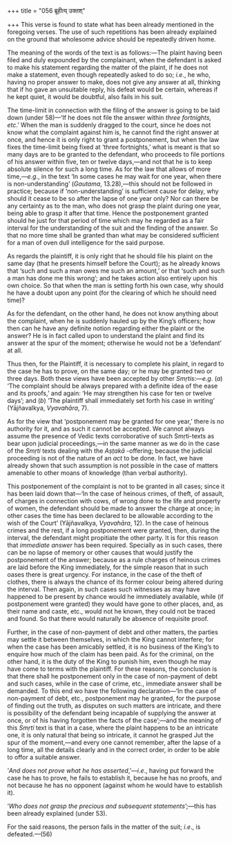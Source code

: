 +++
title = "056 ब्रूहीत्य् उक्तश्"

+++
This verse is found to state what has been already mentioned in the
foregoing verses. The use of such repetitions has been already explained
on the ground that wholesome advice should be repeatedly driven home.

The meaning of the words of the text is as follows:—The plaint having
been filed and duly expounded by the complainant, when the defendant is
asked to make his statement regarding the matter of the plaint, if he
does not make a statement, even though repeatedly asked to do so;
*i.e*., he who, having no proper answer to make, does not give any
answer at all, thinking that if ho gave an unsuitable reply, his defeat
would be certain, whereas if he kept quiet, it would be doubtful, also
fails in his suit.

The time-limit in connection with the filing of the answer is going to
be laid down (under 58)—‘If he does not file the answer within *three
fortnights, etc*.’ When the man is suddenly dragged to the court, since
he does not know what the complaint against him is, he cannot find the
right answer at once, and hence it is only right to grant a
postponement, but when the law fixes the time-limit being fixed at
‘three fortnights,’ what is meant is that so many days are to be granted
to the defendant, who proceeds to file portions of his answer within
five, ten or twelve days,—and not that he is to keep absolute silence
for such a long time. As for the law that allows of more time,—*e.g*.,
in the text ‘In some cases he may wait for one year, when there is
non-understanding’ (*Gautama*, 13.28),—this should not be followed in
practice; because if ‘non-understanding’ is sufficient cause for delay,
why should it cease to be so after the lapse of one year only? Nor can
there be any certainty as to the man, who does not grasp the plaint
during one year, being able to grasp it after that time. Hence the
postponement granted should he just for that period of time which may he
regarded as a fair interval for the understanding of the suit and the
finding of the answer. So that no more time shall be granted than what
may be considered sufficient for a man of oven dull intelligence for the
said purpose.

As regards the plaintiff, it is only right that he should file his
plaint on the same day (that he presents himself before the Court); as
he already knows that ‘such and such a man owes me such an amount,’ or
that ‘such and such a man has done me this wrong’; and he takes action
also entirely upon his own choice. So that when the man is setting forth
his own case, why should he have a doubt upon any point (for the
clearing of which he should need time)?

As for the defendant, on the other hand, he does not know anything about
the complaint, when he is suddenly hauled up by the King’s officers; how
then can he have any definite notion regarding either the plaint or the
answer? He is in fact called upon to understand the plaint and find its
answer at the spur of the moment; otherwise he would not be a
‘defendant’ at all.

Thus then, for the Plaintiff, it is necessary to complete his plaint, in
regard to the case he has to prove, on the same day; or he may be
granted two or three days. Both these views have been accepted by other
*Smṛtis*:—*e.g*. (*a*) ‘The complaint should be always prepared with a
definite idea of the ease and its proofs,’ and again: ‘He may strengthen
his case for ten or twelve days’; and (*b*) ‘The plaintiff shall
immediately set forth his case in writing’ (Yājñavalkya, *Vyavahāra*,
7).

As for the view that ‘postponement may be granted for one year,’ there
is no authority for it, and as such it cannot be accepted. We cannot
always assume the presence of Vedic texts corroborative of such
Smṛti-texts as bear upon judicial proceedings,—in the same manner as we
do in the case of the *Smṛti* texts dealing with the *Aṣṭakā* -offering;
because the judicial proceeding is not of the nature of an *act* to be
done. In fact, we have already shown that such assumption is not
possible in the case of matters amenable to other moans of knowledge
(than verbal authority).

This postponement of the complaint is not to be granted in all cases;
since it has been laid down that—‘In the case of heinous crimes, of
theft, of assault, of charges in connection with cows, of wrong done to
the life and property of women, the defendant should be made to answer
the charge at once; in other cases the time has been declared to be
allowable according to the wish of the Court’ (Yājñavalkya, *Vyavahāra*,
12). In the case of heinous crimes and the rest, if a long postponement
were granted, then, during the interval, the defendant might propitiate
the other party. It is for this reason that *immediate answer* has been
required. Specially as in such cases, there can be no lapse of memory or
other causes that would justify the postponement of the answer; because
as a rule charges of heinous crimes are laid before the King
immediately, for the simple reason that in such oases there is great
urgency. For instance, in the case of the theft of clothes, there is
always the chance of its former colour being altered during the
interval. Then again, in such cases such witnesses as may have happened
to be present by chance would he immediately available, while (if
postponement were granted) they would have gone to other places, and, as
their name and caste, etc., would not he known, they could not be traced
and found. So that there would naturally be absence of requisite proof.

Further, in the case of non-payment of debt and other matters, the
parties may settle it between themselves, in which the King cannot
interfere; for when the case has been amicably settled, it is no
business of the King’s to enquire how much of the claim has been paid.
As for the criminal, on the other hand, it is the duty of the King to
punish him, even though he may have come to terms with the plaintiff.
For these reasons, the conclusion is that there shall he postponement
only in the case of non-payment of debt and such cases, while in the
case of crime, etc., immediate answer shall be demanded. To this end wo
have the following declaration—‘In the case of non-payment of debt,
etc., postponement may he granted, for the purpose of finding out the
truth, as disputes on such matters are intricate, and there is
possibility of the defendant being incapable of supplying the answer at
once, or of his having forgotten the facts of the case’;—and the meaning
of this *Smṛti* text is that in a case, where the plaint happens to be
an intricate one, it is only natural that being so intricate, it cannot
he grasped Jut the spur of the moment,—and every one cannot remember,
after the lapse of a long time, all the details clearly and in the
correct order, in order to be able to offor a suitable answer.

‘*And does not prove what he has asserted*,’—*i.e*., having put forward
the case he has to prove, he fails to establish it, because he has no
proofs, and not because he has no opponent (against whom he would have
to establish it).

‘*Who does not grasp the precious and subsequent statements*’;—this has
been already explained (under 53).

For the said reasons, the person fails in the matter of the suit;
*i.e*., is defeated.—(56)



